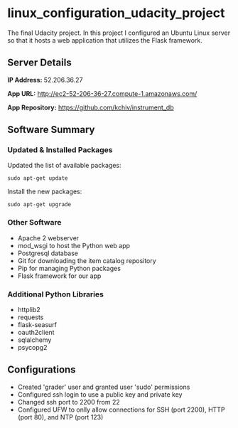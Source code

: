 # linux_configuration_udacity_project

The final Udacity project. In this project I configured an Ubuntu Linux server so that it hosts a web application that utilizes the Flask framework.

## Server Details

**IP Address:** 52.206.36.27

**App URL:** http://ec2-52-206-36-27.compute-1.amazonaws.com/

**App Repository:** https://github.com/kchiv/instrument_db

## Software Summary

### Updated & Installed Packages

Updated the list of available packages:
```
sudo apt-get update
```
Install the new packages:
```
sudo apt-get upgrade
```
### Other Software

- Apache 2 webserver
- mod_wsgi to host the Python web app
- Postgresql database
- Git for downloading the item catalog repository
- Pip for managing Python packages
- Flask framework for our app

### Additional Python Libraries

- httplib2
- requests
- flask-seasurf
- oauth2client
- sqlalchemy
- psycopg2

## Configurations

- Created 'grader' user and granted user 'sudo' permissions
- Configured ssh login to use a public key and private key
- Changed ssh port to 2200 from 22
- Configured UFW to onlly allow connections for SSH (port 2200), HTTP (port 80), and NTP (port 123)
